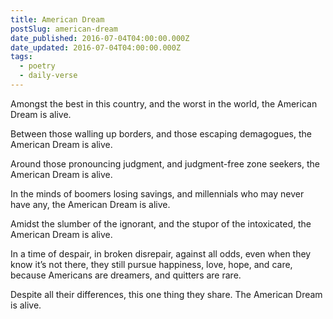 ```yaml
---
title: American Dream
postSlug: american-dream
date_published: 2016-07-04T04:00:00.000Z
date_updated: 2016-07-04T04:00:00.000Z
tags:
  - poetry
  - daily-verse
---
```


Amongst the best in this country,
and the worst in the world,
the American Dream is alive.

Between those walling up borders,
and those escaping demagogues,
the American Dream is alive.

Around those pronouncing judgment,
and judgment-free zone seekers,
the American Dream is alive.

In the minds of boomers losing savings,
and millennials who may never have any,
the American Dream is alive.

Amidst the slumber of the ignorant,
and the stupor of the intoxicated,
the American Dream is alive.

In a time of despair, in broken disrepair,
against all odds, even when they know it’s not there,
they still pursue happiness, love, hope, and care,
because Americans are dreamers, and quitters are rare.

Despite all their differences, this one thing they share.
The American Dream is alive.
